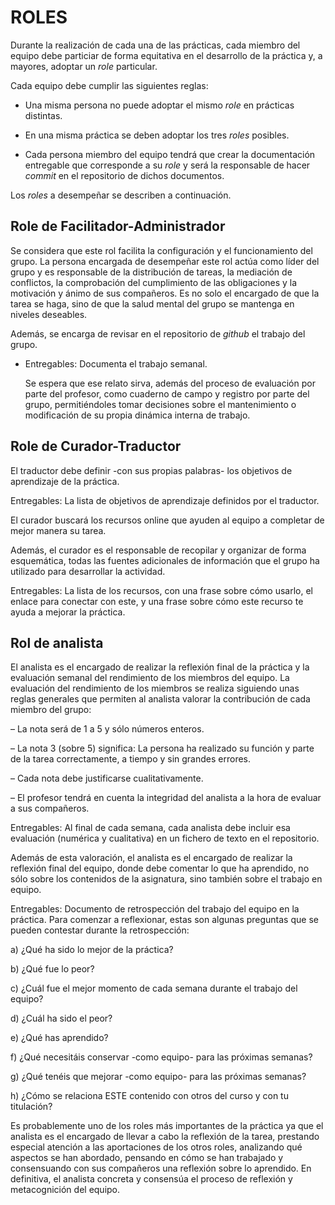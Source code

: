 # ROLES

Durante la realización de cada una de las prácticas, cada miembro del
equipo debe particiar de forma equitativa en el desarrollo de la
práctica y, a mayores, adoptar un _role_ particular.

Cada equipo debe cumplir las siguientes reglas:

  - Una misma persona no puede adoptar el mismo _role_ en prácticas
    distintas.
    
  - En una misma práctica se deben adoptar los tres _roles_ posibles.

  - Cada persona miembro del equipo tendrá que crear la documentación
    entregable que corresponde a su _role_ y será la responsable de
    hacer _commit_ en el repositorio de dichos documentos.
  
Los _roles_ a desempeñar se describen a continuación.


## Role de Facilitador-Administrador

  Se considera que este rol facilita la configuración y el
  funcionamiento del grupo. La persona encargada de desempeñar este
  rol actúa como líder del grupo y es responsable de la distribución
  de tareas, la mediación de conflictos, la comprobación del
  cumplimiento de las obligaciones y la motivación y ánimo de sus
  compañeros. Es no solo el encargado de que la tarea se haga, sino de
  que la salud mental del grupo se mantenga en niveles deseables.
  
  Además, se encarga de revisar en el repositorio de _github_ el
  trabajo del grupo.

- Entregables: Documenta el trabajo semanal.

  Se espera que ese relato sirva, además del proceso de evaluación por
  parte del profesor, como cuaderno de campo y registro por parte del
  grupo, permitiéndoles tomar decisiones sobre el mantenimiento o
  modificación de su propia dinámica interna de trabajo.


## Role de Curador-Traductor

  El traductor debe definir -con sus propias palabras- los objetivos
  de aprendizaje de la práctica.

  Entregables: La lista de objetivos de aprendizaje definidos por el
  traductor.

  El curador buscará los recursos online que ayuden al equipo a
  completar de mejor manera su tarea.
  
  Además, el curador es el responsable de recopilar y organizar de
  forma esquemática, todas las fuentes adicionales de información que
  el grupo ha utilizado para desarrollar la actividad.
  
  Entregables: La lista de los recursos, con una frase sobre cómo
  usarlo, el enlace para conectar con este, y una frase sobre cómo
  este recurso te ayuda a mejorar la práctica.
  
  
## Rol de analista

  El analista es el encargado de realizar la reflexión final de la
  práctica y la evaluación semanal del rendimiento de los miembros del
  equipo. La evaluación del rendimiento de los miembros se realiza
  siguiendo unas reglas generales que permiten al analista valorar la
  contribución de cada miembro del grupo:

  – La nota será de 1 a 5 y sólo números enteros.
  
  – La nota 3 (sobre 5) significa: La persona ha realizado su función
    y parte de la tarea correctamente, a tiempo y sin grandes errores.
  
  – Cada nota debe justificarse cualitativamente.

  – El profesor tendrá en cuenta la integridad del analista a la hora
    de evaluar a sus compañeros.
  
  Entregables: Al final de cada semana, cada analista debe incluir esa
  evaluación (numérica y cualitativa) en un fichero de texto en el
  repositorio.

  Además de esta valoración, el analista es el encargado de realizar
  la reflexión final del equipo, donde debe comentar lo que ha
  aprendido, no sólo sobre los contenidos de la asignatura, sino
  también sobre el trabajo en equipo.
  
  Entregables: Documento de retrospección del trabajo del equipo en la
  práctica.  Para comenzar a reflexionar, estas son algunas preguntas
  que se pueden contestar durante la retrospección:

  a) ¿Qué ha sido lo mejor de la práctica?
  
  b) ¿Qué fue lo peor?

  c) ¿Cuál fue el mejor momento de cada semana durante el trabajo del
     equipo?

  d) ¿Cuál ha sido el peor?

  e) ¿Qué has aprendido?

  f) ¿Qué necesitáis conservar -como equipo- para las próximas semanas?

  g) ¿Qué tenéis que mejorar -como equipo- para las próximas semanas?

  h) ¿Cómo se relaciona ESTE contenido con otros del curso y con tu
     titulación?


  Es probablemente uno de los roles más importantes de la práctica ya
  que el analista es el encargado de llevar a cabo la reflexión de la
  tarea, prestando especial atención a las aportaciones de los otros
  roles, analizando qué aspectos se han abordado, pensando en cómo se
  han trabajado y consensuando con sus compañeros una reflexión sobre
  lo aprendido. En definitiva, el analista concreta y consensúa el
  proceso de reflexión y metacognición del equipo.

